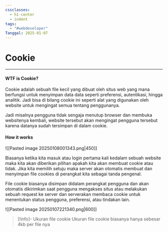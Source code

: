 ```yaml
---
cssclasses:
  - h1-center
  - indent
tags:
  - "#webdeveloper"
Tanggal: 2025-01-07
---
```

# **Cookie**
---
#### WTF is Cookie?

Cookie adalah sebuah file kecil yang dibuat oleh situs web yang mana berfungsi untuk menyimpan data data seperti preferensi, autentikasi, hingga analitik. Jadi bisa di bilang cookie ini seperti alat yang digunakan oleh website untuk mengingat semua tentang penggunanya.

Jadi misalnya pengguna tidak sengaja menutup browser dan membuka websitenya kembali, website tersebut akan mengingat pengguna tersebut karena datanya sudah tersimpan di dalam cookie.
#### How it works

![[Pasted image 20250108001343.png|450]]

Biasanya ketika kita masuk atau login pertama kali kedalam sebuah website maka kita akan diberikan pilihan apakah kita akan membuat cookie atau tidak. Jika kita memilih setuju maka server akan otomatis membuat dan menyimpan file cookies di perangkat kita sebagai tanda pengenal.

 File cookie biasanya disimpan didalam perangkat pengguna dan akan otomatis dikirimkan saat pengguna mengakses situs atau melakukan sebuah request ke server dan serverakan membaca cookie untuk menentukan status pengguna, preferensi, atau tindakan lain.
 
![[Pasted image 20250107221340.png|600]]

> [!info]- Ukuran file cookie
> Ukuran file cookie biasanya hanya sebesar 4kb per file nya
